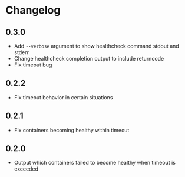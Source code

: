 # Changelog
## 0.3.0
- Add `--verbose` argument to show healthcheck command stdout and stderr
- Change healthcheck completion output to include returncode
- Fix timeout bug

## 0.2.2
- Fix timeout behavior in certain situations

## 0.2.1
- Fix containers becoming healthy within timeout

## 0.2.0
- Output which containers failed to become healthy when timeout is exceeded
